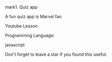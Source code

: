 mark1. Quiz app

A fun quiz app is Marvel fan 

Youtube Lesson

Programming Language:

javascript

Don't forget to leave a star if you found this useful.
